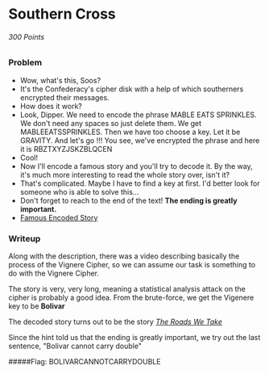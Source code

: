 # Southern Cross
###### 300 Points

### Problem
- Wow, what's this, Soos? 
- It's the Confederacy's cipher disk with a help of which southerners encrypted their messages. 
- How does it work? 
- Look, Dipper. We need to encode the phrase MABLE EATS SPRINKLES. We don't need any spaces so just delete them. We get MABLEEATSSPRINKLES. Then we have too choose a key. Let it be GRAVITY. And let's go !!! You see, we've encrypted the phrase and here it is RBZTXYZJSKZBLQCEN 
- Cool! 
- Now I'll encode a famous story and you'll try to decode it. By the way, it's much more interesting to read the whole story over, isn't it? 
- That's complicated. Maybe I have to find a key at first. I'd better look for someone who is able to solve this... 
- Don't forget to reach to the end of the text! **The ending is greatly important.**
- [Famous Encoded Story](https://github.com/SST-CTF/writeups/blob/Tamir-Writeups/Juniors%20CTF/Southern%20Cross/crypt.txt)

### Writeup
Along with the description, there was a video describing basically the process of the Vignere Cipher, so we can assume our task is
something to do with the Vignere Cipher.

The story is very, very long, meaning a statistical analysis attack on the cipher is probably a good idea. From the brute-force, we get
the Vigenere key to be **Bolivar**

The decoded story turns out to be the story [_The Roads We Take_](http://www.online-literature.com/o_henry/1044/)

Since the hint told us that the ending is greatly important, we try out the last sentence, "Bolivar cannot carry double"

#####Flag: BOLIVARCANNOTCARRYDOUBLE

